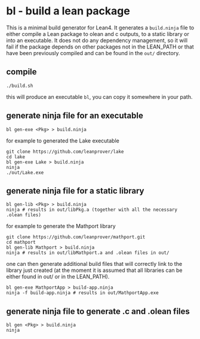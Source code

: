 # bl - build a lean package

This is a minimal build generator for Lean4. It generates a ```build.ninja``` file to either compile a Lean package to olean and c outputs, to a static library or into an executable. It does not do any dependency management, so it will fail if the package depends on other packages not in the LEAN_PATH or that have been previously compiled and can be found in the ```out/``` directory.

## compile

```
./build.sh
```
this will produce an executable ```bl```, you can copy it somewhere in your path. 

## generate ninja file for an executable

```
bl gen-exe <Pkg> > build.ninja
```
for example to generated the Lake executable
```
git clone https://github.com/leanprover/lake
cd lake
bl gen-exe Lake > build.ninja
ninja
./out/Lake.exe
```

## generate ninja file for a static library

```
bl gen-lib <Pkg> > build.ninja
ninja # results in out/libPkg.a (together with all the necessary .olean files)
```
for example to generate the Mathport library
```
git clone https://github.com/leanprover/mathport.git
cd mathport
bl gen-lib Mathport > build.ninja
ninja # results in out/libMathport.a and .olean files in out/
```
one can then generate additional build files that will correctly link to the library just created
(at the moment it is assumed that all libraries can be either found in out/ or in the LEAN_PATH).
```
bl gen-exe MathportApp > build-app.ninja
ninja -f build-app.ninja # results in out/MathportApp.exe
```

## generate ninja file to generate .c and .olean files

```
bl gen <Pkg> > build.ninja
ninja
```
